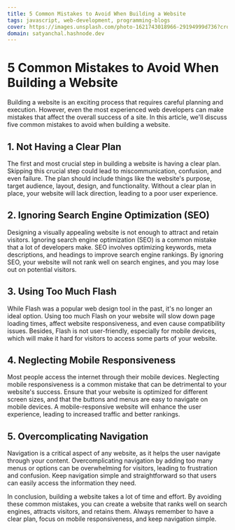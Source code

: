 ```yaml
---
title: 5 Common Mistakes to Avoid When Building a Website
tags: javascript, web-development, programming-blogs
cover: https://images.unsplash.com/photo-1621743018966-29194999d736?crop=entropy&cs=tinysrgb&fit=max&fm=jpg&ixid=MnwzNDExMjB8MHwxfHNlYXJjaHwxNHx8c2V0dXB8ZW58MHx8fHwxNjc4Nzk4MTAy&ixlib=rb-4.0.3&q=80&w=1080
domain: satyanchal.hashnode.dev
--- 
```

# 5 Common Mistakes to Avoid When Building a Website

Building a website is an exciting process that requires careful planning and execution. However, even the most experienced web developers can make mistakes that affect the overall success of a site. In this article, we'll discuss five common mistakes to avoid when building a website.

## 1. Not Having a Clear Plan

The first and most crucial step in building a website is having a clear plan. Skipping this crucial step could lead to miscommunication, confusion, and even failure. The plan should include things like the website's purpose, target audience, layout, design, and functionality. Without a clear plan in place, your website will lack direction, leading to a poor user experience.

## 2. Ignoring Search Engine Optimization (SEO)

Designing a visually appealing website is not enough to attract and retain visitors. Ignoring search engine optimization (SEO) is a common mistake that a lot of developers make. SEO involves optimizing keywords, meta descriptions, and headings to improve search engine rankings. By ignoring SEO, your website will not rank well on search engines, and you may lose out on potential visitors.

## 3. Using Too Much Flash

While Flash was a popular web design tool in the past, it's no longer an ideal option. Using too much Flash on your website will slow down page loading times, affect website responsiveness, and even cause compatibility issues. Besides, Flash is not user-friendly, especially for mobile devices, which will make it hard for visitors to access some parts of your website.

## 4. Neglecting Mobile Responsiveness

Most people access the internet through their mobile devices. Neglecting mobile responsiveness is a common mistake that can be detrimental to your website's success. Ensure that your website is optimized for different screen sizes, and that the buttons and menus are easy to navigate on mobile devices. A mobile-responsive website will enhance the user experience, leading to increased traffic and better rankings.

## 5. Overcomplicating Navigation

Navigation is a critical aspect of any website, as it helps the user navigate through your content. Overcomplicating navigation by adding too many menus or options can be overwhelming for visitors, leading to frustration and confusion. Keep navigation simple and straightforward so that users can easily access the information they need.

In conclusion, building a website takes a lot of time and effort. By avoiding these common mistakes, you can create a website that ranks well on search engines, attracts visitors, and retains them. Always remember to have a clear plan, focus on mobile responsiveness, and keep navigation simple.
